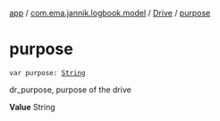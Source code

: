 [app](../../index.md) / [com.ema.jannik.logbook.model](../index.md) / [Drive](index.md) / [purpose](./purpose.md)

# purpose

`var purpose: `[`String`](https://kotlinlang.org/api/latest/jvm/stdlib/kotlin/-string/index.html)

dr_purpose, purpose of the drive

**Value**
String

